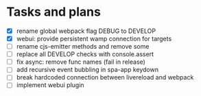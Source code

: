 Tasks and plans
===============

- [x] rename global webpack flag DEBUG to DEVELOP
- [x] webui: provide persistent wamp connection for targets
- [ ] rename cjs-emitter methods and remove some
- [ ] replace all DEVELOP checks with console.assert
- [ ] fix async: remove func names (fail in release)
- [ ] add recursive event bubbling in spa-app keydown
- [ ] break hardcoded connection between livereload and webpack
- [ ] implement webui plugin
